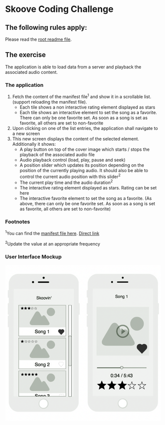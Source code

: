 # Skoove Coding Challenge

## The following rules apply:

Please read the [root readme file](https://github.com/Learnfield-GmbH/CodingChallenge/blob/master/README.md).

## The exercise

The application is able to load data from a server and playback the associated audio content.

### The application

1. Fetch the content of the manifest file<sup>1</sup> and show it in a scrollable list. (support reloading the manifest file).
   - Each tile shows a non interactive rating element displayed as stars
   - Each tile shows an interactive element to set the song as a favorite. There can only be one favorite set. As soon as a song is set as favorite, all others are set to non-favorite 
2. Upon clicking on one of the list entries, the application shall navigate to a new screen
3. This new screen displays the content of the selected element. Additionally it shows:
   - A play button on top of the cover image which starts / stops the playback of the associated audio file
   - Audio playback control (load, play, pause and seek)
   - A position slider which updates its position depending on the position of the currently playing audio. It should also be able to control the current audio position with this slider<sup>2</sup>
   - The current play time and the audio duration<sup>2</sup> 
   - The interactive rating element displayed as stars. Rating can be set here
   - The interactive favorite element to set the song as a favorite. (As above, there can only be one favorite set. As soon as a song is set as favorite, all others are set to non-favorite) 

### Footnotes

<sup>1</sup>You can find the [manifest file here](data/manifest.json). [Direct link](https://raw.githubusercontent.com/Learnfield-GmbH/CodingChallenge/master/react%20native/simple%20audio%20player/data/manifest.json)

<sup>2</sup>Update the value at an appropriate frequency

### User Interface Mockup
![Simple audio player mockup][Simple audio player mockup]

[Simple audio player mockup]: mockup.png
